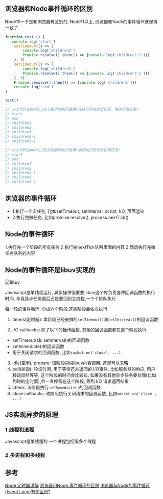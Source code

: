 ## 浏览器和Node事件循环的区别

Node10一下是和浏览器有区别的, Node11以上, 浏览器和Node的事件循环就保持一致了
```js
function test () {
   console.log('start')
    setTimeout(() => {
        console.log('children2')
        Promise.resolve().then(() => {console.log('children2-1')})
    }, 0)
    setTimeout(() => {
        console.log('children3')
        Promise.resolve().then(() => {console.log('children3-1')})
    }, 0)
    Promise.resolve().then(() => {console.log('children1')})
    console.log('end') 
}

test()

// 以上代码在node11以下版本的执行结果(先执行所有的宏任务，再执行微任务)
// start
// end
// children1
// children2
// children3
// children2-1
// children3-1

// 以上代码在node11及浏览器的执行结果(顺序执行宏任务和微任务)
// start
// end
// children1
// children2
// children2-1
// children3
// children3-1
```

## 浏览器的事件循环
- 1.执行一个宏任务, 比如setTimeout, setInterval, script, I/O, 页面渲染
- 2.执行完微任务, 比如promise.resolve(), process.nextTick()

## Node的事件循环
1.执行完一个阶段的所有任务
2.执行完nextTick队列里面的内容
2.然后执行完微任务队列的内容

## Node的事件循环是libuv实现的

![libuv](https://cdn.suisuijiang.com/ImageMessage/5adad39555703565e79040fa_1554106811355.png?width=750&height=679&imageView2/3/w/264/h/240)

Javascript是单线程运行, 异步操作很重要.libuv这个库负责各种回调函数的执行时间, 毕竟异步任务最后还是要回到主线程,一个个排队执行

每一轮的事件循环, 分成六个阶段,这些阶段会依次执行
1. timers(定时器): 本阶段已经安排的`setTimeout()`和`setInterval()`的回调函数

2. I/O callbacks: 
除了以下的操作函数, 其他的回调函数都在这个阶段执行.
- setTimeout()和 setInterval()的回调函数
- setImmediate()的回调函数
- 用于关闭请求的回调函数, 比如`socket.on('close', ...)`

3. idle(空闲), prepare: 该阶段只供libuv内容调用, 这里可以忽略
4. poll(轮询): 
轮询时间, 用于等待还未返回的 I/O事件, 比如服务器的响应, 用户移动鼠标等等;
这个阶段的时间会比较长, 如果没有其他异步任务要处理(比如到时的定时器),会一直停留在这个阶段, 等到 I/O 请求返回结果
5. check: 该阶段执行`setImmediate()`的回调函数
6. close callbacks: 改阶段执行关闭请求的回调函数, 比如`socket.on('close', ...)`


## JS实现异步的原理

### 1.线程和进程

Javascript是单线程的
一个进程包括很多个线程

### 2.多进程和多线程


## 参考
[Node 定时器详解](http://www.ruanyifeng.com/blog/2018/02/node-event-loop.html)
[浏览器和Node 事件循环的区别](https://github.com/Advanced-Frontend/Daily-Interview-Question/issues/26)
[浏览器与Node的事件循环(Event Loop)有何区别?](https://juejin.im/post/5c337ae06fb9a049bc4cd218#heading-12)
